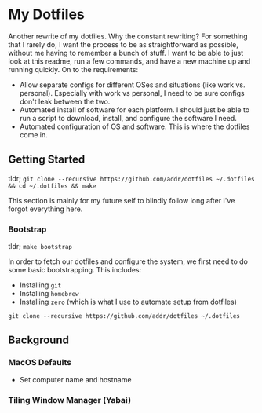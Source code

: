 # My Dotfiles

Another rewrite of my dotfiles. Why the constant rewriting? For something that I rarely do, I want the process to be as straightforward as possible, without me having to remember a bunch of stuff. I want to be able to just look at this readme, run a few commands, and have a new machine up and running quickly. On to the requirements:

- Allow separate configs for different OSes and situations (like work vs. personal). Especially with work vs personal, I need to be sure configs don't leak between the two.
- Automated install of software for each platform. I should just be able to run a script to download, install, and configure the software I need.
- Automated configuration of OS and software. This is where the dotfiles come in.



## Getting Started

tldr; `git clone --recursive https://github.com/addr/dotfiles ~/.dotfiles && cd ~/.dotfiles && make`

This section is mainly for my future self to blindly follow long after I've forgot everything here.

### Bootstrap

tldr; `make bootstrap`

In order to fetch our dotfiles and configure the system, we first need to do some basic bootstrapping. This includes:

- Installing `git`
- Installing `homebrew`
- Installing `zero` (which is what I use to automate setup from dotfiles)

``` shell
git clone --recursive https://github.com/addr/dotfiles ~/.dotfiles
```

## Background

### MacOS Defaults

- Set computer name and hostname

### Tiling Window Manager (Yabai)

